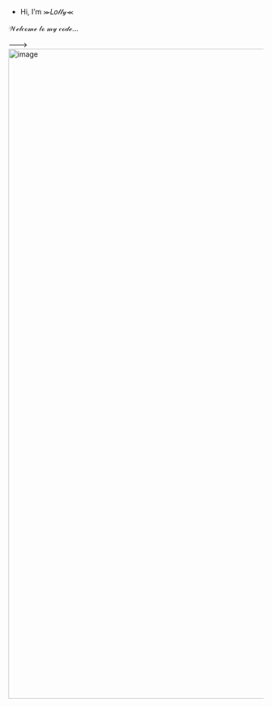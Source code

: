 - Hi, I’m ⪼𝐿𝑜𝓁𝓁𝓎⪻

𝒲ℯ𝓁𝒸ℴ𝓂ℯ 𝓉ℴ 𝓂𝓎 𝒸ℴ𝒹ℯ...


--->
<img width="736" height="1284" alt="image" src="https://github.com/user-attachments/assets/f0342c2a-8d1a-46d4-b20f-bd06fd48a24d" />
